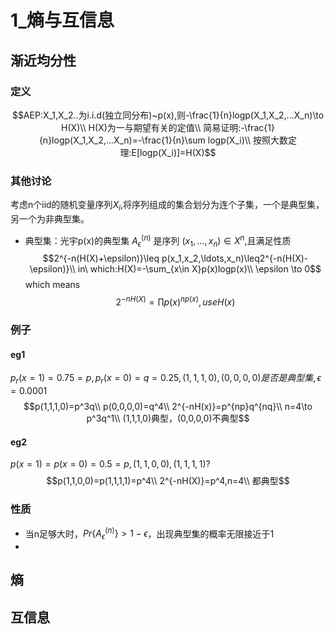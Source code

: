 # 1_熵与互信息
## 渐近均分性
### 定义
$$AEP:X_1,X_2..为i.i.d(独立同分布)~p(x),则-\frac{1}{n}logp(X_1,X_2,...X_n)\to H(X)\\
H(X)为一与期望有关的定值\\
简易证明:-\frac{1}{n}logp(X_1,X_2,...X_n)=-\frac{1}{n}\sum logp(X_i)\\
按照大数定理:E[logp(X_i)]=H(X)$$
### 其他讨论
考虑n个iid的随机变量序列$X_i$,将序列组成的集合划分为连个子集，一个是典型集，另一个为非典型集。
* 典型集：光宇p(x)的典型集 $A_\epsilon^{(n)}$ 是序列 $(x_1,\ldots ,x_n)\in X^n$,且满足性质
$$2^{-n(H(X)+\epsilon)}\leq p(x_1,x_2,\ldots,x_n)\leq2^{-n(H(X)-\epsilon)}\\
in\ which:H(X)=-\sum_{x\in X}p(x)logp(x)\\
\epsilon \to 0$$
which means
$$2^{-nH(X)}=\prod p(x)^{np(x)},use H(x)$$
### 例子
#### eg1
$p_r(x=1)=0.75=p,p_r(x=0)=q=0.25,(1,1,1,0),(0,0,0,0)是否是典型集,\epsilon = 0.0001$
$$p(1,1,1,0)=p^3q\\
p(0,0,0,0)=q^4\\
2^{-nH(x)}=p^{np}q^{nq}\\
n=4\to p^3q^1\\
(1,1,1,0)典型，(0,0,0,0)不典型$$
#### eg2
$p(x=1)=p(x=0)=0.5=p,(1,1,0,0),(1,1,1,1)?$
$$p(1,1,0,0)=p(1,1,1,1)=p^4\\
2^{-nH(X)}=p^4,n=4\\
都典型$$
### 性质
* 当n足够大时，$Pr\{A_\epsilon^{(n)}\}>1-\epsilon$，出现典型集的概率无限接近于1
*
## 熵
## 互信息
